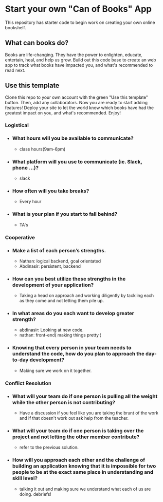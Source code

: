 # Start your own "Can of Books" App

This repository has starter code to begin work on creating your own online bookshelf.

## What can books do?

Books are life-changing. They have the power to enlighten, educate, entertain, heal, and help us grow. Build out this code base to create an web app to track what books have impacted you, and what's recommended to read next.

## Use this template

Clone this repo to your own account with the green "Use this template" button. Then, add any collaborators. Now you are ready to start adding features! Deploy your site to let the world know which books have had the greatest impact on you, and what's recommended. Enjoy!

### Logistical
- ### What hours will you be available to communicate?
  - class hours(9am-6pm)
- ### What platform will you use to communicate (ie. Slack, phone …)?
  - slack
- ### How often will you take breaks?
  - Every hour
- ### What is your plan if you start to fall behind?
  - TA's
### Cooperative
- ### Make a list of each person’s strengths.
  - Nathan: logical backend, goal orientated
  - Abdinasir: persistent, backend
- ### How can you best utilize these strengths in the development of your application?
  - Taking a head on approach and working diligently by tackling each as they come and not letting them pile up.
- ### In what areas do you each want to develop greater strength?
  - abdinasir: Looking at new code.
  - nathan: front-end( making things pretty )
- ### Knowing that every person in your team needs to understand the code, how do you plan to approach the day-to-day development?
  - Making sure we work on it together.
### Conflict Resolution
- ### What will your team do if one person is pulling all the weight while the other person is not contributing?
  - Have a discussion if you feel like you are taking the brunt of the work and if that doesn't work out ask help from the teacher.
- ### What will your team do if one person is taking over the project and not letting the other member contribute?
  - refer to the previous solution.
- ### How will you approach each other and the challenge of building an application knowing that it is impossible for two people to be at the exact same place in understanding and skill level?
  - talking it out and making sure we understand what each of us are doing. debriefs!